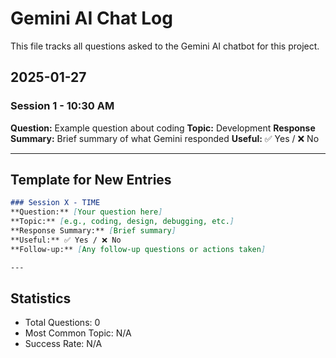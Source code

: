 # Gemini AI Chat Log

This file tracks all questions asked to the Gemini AI chatbot for this project.

## 2025-01-27

### Session 1 - 10:30 AM
**Question:** Example question about coding
**Topic:** Development
**Response Summary:** Brief summary of what Gemini responded
**Useful:** ✅ Yes / ❌ No

---

## Template for New Entries

```markdown
### Session X - TIME
**Question:** [Your question here]
**Topic:** [e.g., coding, design, debugging, etc.]
**Response Summary:** [Brief summary]
**Useful:** ✅ Yes / ❌ No
**Follow-up:** [Any follow-up questions or actions taken]

---
```

## Statistics
- Total Questions: 0
- Most Common Topic: N/A
- Success Rate: N/A 